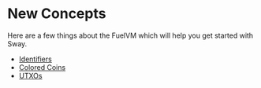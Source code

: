 # New Concepts

Here are a few things about the FuelVM which will help you get started with Sway.

- [Identifiers](./identifiers.md)
- [Colored Coins](./identifiers.md)
- [UTXOs](./identifiers.md)